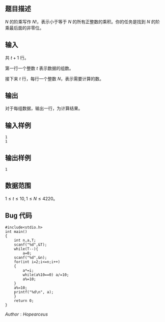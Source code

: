 ## 题目描述

$N$ 的阶乘写作 $N!$，表示小于等于 $N$ 的所有正整数的乘积。你的任务是找到 $N$ 的阶乘最后面的非零位。

## 输入

共 $t + 1$ 行。

第一行一个整数 $t$ 表示数据的组数。

接下来 $t$ 行，每行一个整数 $N$，表示需要计算的数。

## 输出
对于每组数据，输出一行，为计算结果。
## 输入样例
    1
    1
## 输出样例
    1

## 数据范围

$1\leqslant t \leqslant 10, 1 \leqslant N \leqslant 4220$。

## Bug 代码
    #include<stdio.h>
    int main()
    {
	    int n,a,T;
	    scanf("%d",&T);
	    while(T--){
	    	a=0;
		scanf("%d",&n);
		for(int i=2;i<=n;i++)
		{
			a*=i;
			while(a%10==0) a/=10;
			a%=10;
		}
		a%=10;
    	printf("%d\n", a);
	    }
	    return 0;
    }


$Author:Hopearceus$
